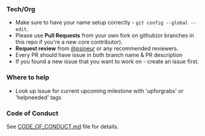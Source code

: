 
### Tech/Org
- Make sure to have your name setup correctly - `git config --global --edit`.
- Please use **Pull Requests** from your own fork on github(or branches in this repo if you're a new core contributor).
- **Request review** from [@psineur](https://github.com/psineur) or any recommended reviewers.
- Every PR should have issue in both branch name & PR description
- If you found a new issue that you want to work on - create an issue first.

### Where to help
- Look up issue for current upcoming milestone with 'upforgrabs' or 'helpneeded' tags

### Code of Conduct
See [CODE_OF_CONDUCT.md](/CODE_OF_CONDUCT.md) file for details.

